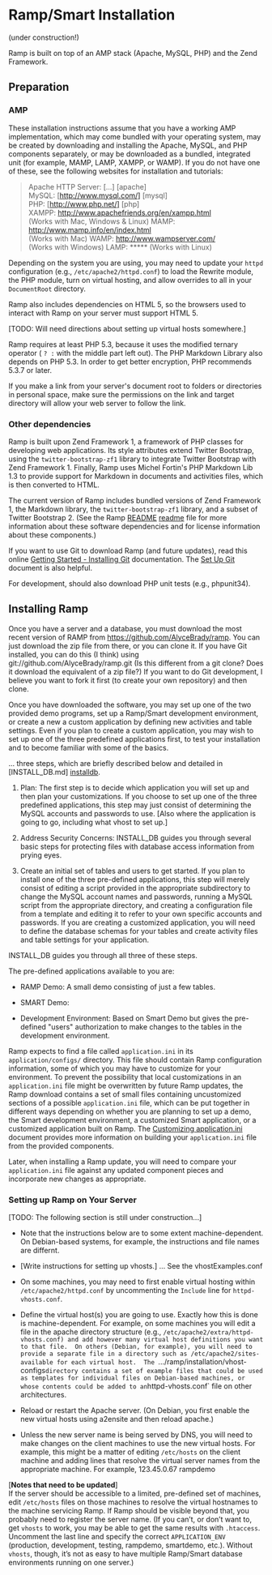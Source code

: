 # Ramp/Smart Installation #

(under construction!)

Ramp is built on top of an AMP stack (Apache, MySQL, PHP) and the
Zend Framework.

## Preparation ##

### AMP ###
These installation instructions assume that you have a working AMP
implementation, which may come bundled with your operating system,
may be created by downloading and installing the Apache, MySQL, and
PHP components separately, or may be downloaded as a bundled,
integrated unit (for example, MAMP, LAMP, XAMPP, or WAMP). If you
do not have one of these, see the following websites for installation
and tutorials:

>   Apache HTTP Server: [...] [apache]  
>   MySQL:  [http://www.mysql.com/] [mysql]  
>   PHP:  [http://www.php.net/] [php]  
>   XAMPP: http://www.apachefriends.org/en/xampp.html  
>       (Works with Mac, Windows & Linux)
>   MAMP: http://www.mamp.info/en/index.html  
>       (Works with Mac)
>   WAMP: http://www.wampserver.com/  
>       (Works with Windows)
>   LAMP: *****
>       (Works with Linux)

Depending on the system you are using, you may need to update your `httpd`
configuration (e.g., `/etc/apache2/httpd.conf`) to load the
Rewrite module, the PHP module, turn on virtual hosting, and allow
overrides to all in your `DocumentRoot` directory.

Ramp also includes dependencies on HTML 5, so the browsers used to
interact with Ramp on your server must support HTML 5.

[TODO: Will need directions about setting up virtual hosts somewhere.]

Ramp requires at least PHP 5.3, because it uses the modified ternary
operator ( `? :` with the middle part left out).  The PHP Markdown
Library also depends on PHP 5.3.  In order to get better encryption,
PHP recommends 5.3.7 or later.

If you make a link from your server's document root to folders or
directories in personal space, make sure the permissions on the link and
target directory will allow your web server to follow the link.

### Other dependencies ###
Ramp is built upon Zend Framework 1, a framework of PHP classes for
developing web applications.  Its style attributes extend
Twitter Bootstrap, using the `twitter-bootstrap-zf1` library to
integrate Twitter Bootstrap with Zend Framework 1.  Finally, Ramp uses
Michel Fortin's PHP Markdown Lib 1.3 to provide support for Markdown in
documents and activities files, which is then converted to HTML.

The current version of Ramp includes bundled versions of
Zend Framework 1, the Markdown library, the `twitter-bootstrap-zf1`
library, and a subset of Twitter Bootstrap 2.  (See the Ramp [README]
[readme] file for more information about these software dependencies and
for license information about these components.)

If you want to use Git to download Ramp (and future updates), 
read this online [Getting Started - Installing Git][git] documentation.
The [Set Up Git][git-setup] document is also helpful.

For development, should also download PHP unit tests (e.g., phpunit34).


## Installing Ramp ##
Once you have a server and a database, you must download the most
recent version of RAMP from https://github.com/AlyceBrady/ramp.  You can
just download the zip file from there, or you can clone it.
If you have Git installed, you can do this (I think) using
    git://github.com/AlyceBrady/ramp.git
(Is this different from a git clone?  Does it download the equivalent of
a zip file?)
If you want to do Git development, I believe you want to fork it first
(to create your own repository) and then clone.

Once you have downloaded the software, you may set up one of the two
provided demo programs, set up a Ramp/Smart development environment, or
create a new a custom application by defining new activities and table
settings.  Even if you plan to create a custom application, you may wish
to set up one of the three predefined applications first, to test your
installation and to become familiar with some of the basics.

... three steps, which are briefly described below and detailed in
[INSTALL_DB.md] [installdb].

1. Plan: The first step is to decide which application you will set up
and then plan your customizations.  If you choose to set up one of the
three predefined applications, this step may just consist of determining
the MySQL accounts and passwords to use.  [Also where the application is
going to go, including what vhost to set up.]

2. Address Security Concerns: INSTALL_DB guides you through several
basic steps for protecting files with database access information from
prying eyes.

3. Create an initial set of tables and users to get started.  If you
plan to install one of the three pre-defined applications, this step
will merely consist of editing a script provided in the appropriate
subdirectory to change the MySQL account names and passwords, 
running a MySQL script from the appropriate directory, and creating a
configuration file from a template and editing it to refer to your own
specific accounts and passwords.  If you are creating a customized
application, you will need to define the database schemas for your
tables and create activity files and table settings for your
application.

INSTALL_DB guides you through all three of these steps.

The pre-defined applications available to you are:

 * RAMP Demo:  A small demo consisting of just a few tables.  

 * SMART Demo:

 * Development Environment: Based on Smart Demo but gives the
   pre-defined "users" authorization to make changes to the tables in
   the development environment.

Ramp expects to find a file called `application.ini` in its
`application/configs/` directory.  This file should
contain Ramp configuration information, some of which you may have to
customize for your environment.  To prevent the possibility
that local customizations in an `application.ini` file might be
overwritten by future Ramp updates, the Ramp download contains
a set of small files containing uncustomized sections of a possible
`application.ini` file, which can be put together in different ways
depending on whether you are planning to set up a demo, the Smart
development environment, a customized Smart application, or a customized
application built on Ramp.  The [Customizing
application.ini][custom_build] document provides more information on 
building your `application.ini` file from the provided components.

Later, when installing a Ramp update,
you will need to compare your `application.ini` file against any
updated component pieces and incorporate new changes as appropriate.

### Setting up Ramp on Your Server ###
[TODO: The following section is still under construction...]

- Note that the instructions below are to some extent machine-dependent.
  On Debian-based systems, for example, the instructions and file names
  are differnt.
- [Write instructions for setting up vhosts.] … See the vhostExamples.conf
- On some machines, you may need to first enable virtual hosting within
  `/etc/apache2/httpd.conf` by uncommenting the `Include` line for
  `httpd-vhosts.conf`.
- Define the virtual host(s) you are going to use.  Exactly how this is
  done is machine-dependent.  For example, on some machines you will
  edit a file in the apache directory structure (e.g.,
  `/etc/apache2/extra/httpd-vhosts.conf) and add however many virtual
  host definitions you want to that file.  On others (Debian, for
  example), you will need to provide a separate file in a directory such
  as /etc/apache2/sites-available for each virtual host.  The
  `.../ramp/installation/vhost-configs` directory contains a set of
  example files that could be used as templates for individual files on
  Debian-based machines, or whose contents could be added to an
  `httpd-vhosts.conf` file on other architectures.
- Reload or restart the Apache server.  (On Debian, you first enable the
  new virtual hosts using a2ensite and then reload apache.)

- Unless the new server name is being served by DNS, you will need to
  make changes on the client machines to use the new virtual hosts.
  For example, this might be a matter of editing `/etc/hosts` on the
  client machine and adding lines that resolve the virtual server names
  from the appropriate machine.  For example,
        123.45.0.67     rampdemo

[__Notes that need to be updated__]  
If the server should be accessible to a limited, pre-defined set
of machines, edit `/etc/hosts` files on those machines to resolve the
virtual hostnames to the machine servicing Ramp.  If Ramp should
be visible beyond that, you probably need to register the server name.
(If you can’t, or don’t want to, get `vhosts` to work, you may be able
to get the same results with `.htaccess`.  Uncomment the last line and
specify the correct `APPLICATION_ENV` (production, development, testing,
rampdemo, smartdemo, etc.).  Without `vhosts`, though, it’s not
as easy to have multiple Ramp/Smart database environments running on
one server.)

[readme]: /document/index/document/..%252F..%252README.md
[installdb]: /document/index/document/..%252F..%252Finstallation%252FINSTALL_DB.md
[custom]:  /document/index/document/..%252F..%252Finstallation%252FApplication_Ini.md
[custom_build]: /document/index/document/..%252F..%252Finstallation%252FApplication_Ini.md#build
[git]: http://git-scm.com/book/en/Getting-Started-Installing-Git
[git-setup]: https://help.github.com/articles/set-up-git#platform-all

